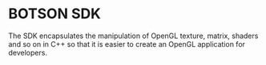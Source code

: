 # BOTSON SDK

The SDK encapsulates the manipulation of OpenGL texture, matrix, shaders and so on
in C++ so that it is easier to create an OpenGL application for developers.